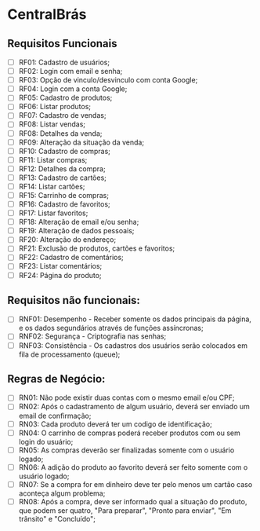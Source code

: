 # CentralBrás

## Requisitos Funcionais

- [ ] RF01: Cadastro de usuários;
- [ ] RF02: Login com email e senha;
- [ ] RF03: Opção de vinculo/desvinculo com conta Google;
- [ ] RF04: Login com a conta Google;
- [ ] RF05: Cadastro de produtos;
- [ ] RF06: Listar produtos;
- [ ] RF07: Cadastro de vendas;
- [ ] RF08: Listar vendas;
- [ ] RF08: Detalhes da venda;
- [ ] RF09: Alteração da situação da venda;
- [ ] RF10: Cadastro de compras;
- [ ] RF11: Listar compras;
- [ ] RF12: Detalhes da compra;
- [ ] RF13: Cadastro de cartões;
- [ ] RF14: Listar cartões;
- [ ] RF15: Carrinho de compras;
- [ ] RF16: Cadastro de favoritos;
- [ ] RF17: Listar favoritos;
- [ ] RF18: Alteração de email e/ou senha;
- [ ] RF19: Alteração de dados pessoais;
- [ ] RF20: Alteração do endereço;
- [ ] RF21: Exclusão de produtos, cartões e favoritos;
- [ ] RF22: Cadastro de comentários;
- [ ] RF23: Listar comentários;
- [ ] RF24: Página do produto;

## Requisitos não funcionais:

- [ ] RNF01: Desempenho - Receber somente os dados principais da página, e os dados segundários através de funções assíncronas;
- [ ] RNF02: Segurança - Criptografia nas senhas;
- [ ] RNF03: Consistência - Os cadastros dos usuários serão colocados em fila de processamento (queue);

## Regras de Negócio:

- [ ] RN01: Não pode existir duas contas com o mesmo email e/ou CPF;
- [ ] RN02: Após o cadastramento de algum usuário, deverá ser enviado um email de confirmação;
- [ ] RN03: Cada produto deverá ter um codigo de identificação;
- [ ] RN04: O carrinho de compras poderá receber produtos com ou sem login do usuário;
- [ ] RN05: As compras deverão ser finalizadas somente com o usuário logado;
- [ ] RN06: A adição do produto ao favorito deverá ser feito somente com o usuário logado;
- [ ] RN07: Se a compra for em dinheiro deve ter pelo menos um cartão caso aconteça algum problema;
- [ ] RN08: Após a compra, deve ser informado qual a situação do produto, que podem ser quatro, "Para preparar", "Pronto para enviar", "Em trânsito" e "Concluído";
